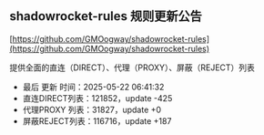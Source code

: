 ## shadowrocket-rules 规则更新公告

[https://github.com/GMOogway/shadowrocket-rules](https://github.com/GMOogway/shadowrocket-rules)

提供全面的直连（DIRECT）、代理（PROXY）、屏蔽（REJECT）列表
- 最后 更新 时间：2025-05-22 06:41:32
- 直连DIRECT列表：121852，update -425
- 代理PROXY 列表：31827，update +0
- 屏蔽REJECT列表：116716，update +187